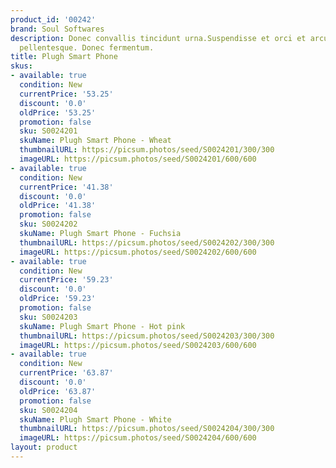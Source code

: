 ```yaml
---
product_id: '00242'
brand: Soul Softwares
description: Donec convallis tincidunt urna.Suspendisse et orci et arcu porttitor
  pellentesque. Donec fermentum.
title: Plugh Smart Phone
skus:
- available: true
  condition: New
  currentPrice: '53.25'
  discount: '0.0'
  oldPrice: '53.25'
  promotion: false
  sku: S0024201
  skuName: Plugh Smart Phone - Wheat
  thumbnailURL: https://picsum.photos/seed/S0024201/300/300
  imageURL: https://picsum.photos/seed/S0024201/600/600
- available: true
  condition: New
  currentPrice: '41.38'
  discount: '0.0'
  oldPrice: '41.38'
  promotion: false
  sku: S0024202
  skuName: Plugh Smart Phone - Fuchsia
  thumbnailURL: https://picsum.photos/seed/S0024202/300/300
  imageURL: https://picsum.photos/seed/S0024202/600/600
- available: true
  condition: New
  currentPrice: '59.23'
  discount: '0.0'
  oldPrice: '59.23'
  promotion: false
  sku: S0024203
  skuName: Plugh Smart Phone - Hot pink
  thumbnailURL: https://picsum.photos/seed/S0024203/300/300
  imageURL: https://picsum.photos/seed/S0024203/600/600
- available: true
  condition: New
  currentPrice: '63.87'
  discount: '0.0'
  oldPrice: '63.87'
  promotion: false
  sku: S0024204
  skuName: Plugh Smart Phone - White
  thumbnailURL: https://picsum.photos/seed/S0024204/300/300
  imageURL: https://picsum.photos/seed/S0024204/600/600
layout: product
---
```

